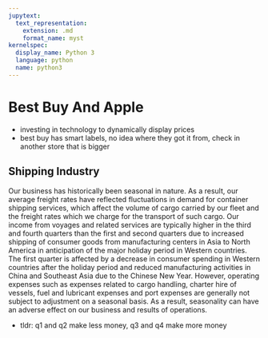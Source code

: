 ```yaml
---
jupytext:
  text_representation:
    extension: .md
    format_name: myst
kernelspec:
  display_name: Python 3
  language: python
  name: python3
---
```


# Best Buy And Apple

- investing in technology to dynamically display prices
- best buy has smart labels, no idea where they got it from, check in another store that is bigger

## Shipping Industry

Our business has historically been seasonal in nature. As a result, our average freight rates have reflected fluctuations in demand for
container shipping services, which affect the volume of cargo carried by our fleet and the freight rates which we charge for the
transport of such cargo. Our income from voyages and related services are typically higher in the third and fourth quarters than the
first and second quarters due to increased shipping of consumer goods from manufacturing centers in Asia to North America in
anticipation of the major holiday period in Western countries. The first quarter is affected by a decrease in consumer spending in
Western countries after the holiday period and reduced manufacturing activities in China and Southeast Asia due to the Chinese
New Year. However, operating expenses such as expenses related to cargo handling, charter hire of vessels, fuel and lubricant
expenses and port expenses are generally not subject to adjustment on a seasonal basis. As a result, seasonality can have an adverse
effect on our business and results of operations.

- tldr: q1 and q2 make less money, q3 and q4 make more money